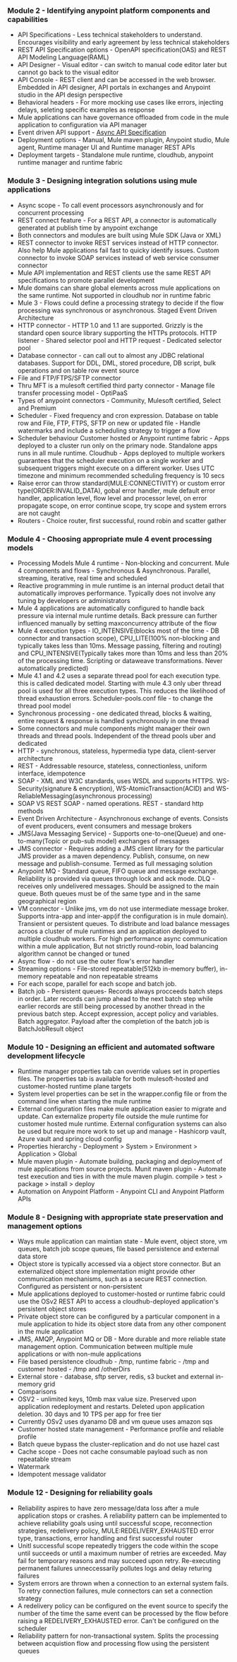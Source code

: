 ### Module 2 - Identifying anypoint platform components and capabilities
 - API Specifications - Less technical stakeholders to understand. Encourages visibility and early agreement by less technical stakeholders
 - REST API Specification options - OpenAPI specification(OAS) and REST API Modeling Language(RAML)
 - API Designer - Visual editor - can switch to manual code editor later but cannot go back to the visual editor
 - API Console - REST client and can be accessed in the web browser. Embedded in API designer, API portals in exchanges and Anypoint studio in the API design perspective
 - Behavioral headers - For more mocking use cases like errors, injecting delays, seleting specific examples as response
 - Mule applications can have governance offloaded from code in the mule application to configuration via API manager
 - Event driven API support - [Async API Specification](https://www.asyncapi.com/)
 - Deployment options - Manual, Mule maven plugin, Anypoint studio, Mule agent, Runtime manager UI and Runtime manager REST APIs
 - Deployment targets - Standalone mule runtime, cloudhub, anypoint runtime manager and runtime fabric
 
 ### Module 3 - Designing integration solutions using mule applications
  - Async scope - To call event processors asynchronously and for concurrent processing
  - REST connect feature - For a REST API, a connector is automatically generated at publish time by anypoint exchange
  - Both connectors and modules are built using Mule SDK (Java or XML)
  - REST connector to invoke REST services instead of HTTP connector. Also help Mule applications fail fast to quicky identify issues. Custom connector to invoke SOAP services instead of web service consumer connector
  - Mule API implementation and REST clients use the same REST API specifications to promote parallel development
  - Mule domains can share global elements across mule applications on the same runtime. Not supported in cloudhub nor in runtime fabric
  - Mule 3 - Flows could define a processing strategy to decide if the flow processing was synchronous or asynchronous. Staged Event Driven Architecture
  - HTTP connector - HTTP 1.0 and 1.1 are supported. Grizzly is the standard open source library supporting the HTTPs protocols. HTTP listener - Shared selector pool and HTTP request - Dedicated selector pool
  - Database connector - can call out to almost any JDBC relational databases. Support for DDL, DML, stored procedure, DB script, bulk operations and on table row event source
  - File and FTP/FTPS/SFTP connector
  - Thru MFT is a mulesoft certified third party connector - Manage file transfer processing model - OptiPaaS
  - Types of anypoint connectors - Community, Mulesoft certified, Select and Premium
  - Scheduler - Fixed frequency and cron expression. Database on table row and File, FTP, FTPS, SFTP on new or updated file - Handle watermarks and include a scheduling strategy to trigger a flow
  - Scheduler behaviour Customer hosted or Anypoint runtime fabric - Apps deployed to a cluster run only on the primary node. Standalone apps runs in all mule runtime. Cloudhub   - Apps deployed to multiple workers guarantees that the scheduler execution on a single worker and subsequent triggers might execute on a different worker. Uses UTC timezone and minimum recommended scheduling frequency is 10 secs
  - Raise error can throw standard(MULE:CONNECTIVITY) or custom error type(ORDER:INVALID_DATA), gobal error handler, mule default error handler, application level, flow level and processor level, on error propagate scope, on error continue scope, try scope and system errors are not caught
  - Routers - Choice router, first successful, round robin and scatter gather

### Module 4 - Choosing appropriate mule 4 event processing models
 - Processing Models Mule 4 runtime - Non-blocking and concurrent. Mule 4 components and flows - Synchronous & Asynchronous. Parallel, streaming, iterative, real time and scheduled
 - Reactive programming in mule runtime is an internal product detail that automatically improves performance. Typically does not involve any tuning by developers or administrators
 - Mule 4 applications are automatically configured to handle back pressure via internal mule runtime details. Back pressure can further influenced manually by setting maxconcurrency attribute of the flow
 - Mule 4 execution types - IO_INTENSIVE(blocks most of the time - DB connector and transaction scope), CPU_LITE(100% non-blocking and typically takes less than 10ms. Message passing, filtering and routing) and CPU_INTENSIVE(Typically takes more than 10ms and less than 20% of the processing time. Scripting or dataweave transformations. Never automatically predicted)
 - Mule 4.1 and 4.2 uses a separate thread pool for each execution type. this is called dedicated model. Starting with mule 4.3 only uber thread pool is used for all three execution types. This reduces the likelihood of thread exhaustion errors. Scheduler-pools.conf file - to change the thread pool model
 - Synchronous processing - one dedicated thread, blocks & waiting, entire request & response is handled synchronously in one thread
 - Some connectors and mule components might manager their own threads and thread pools. Independent of the thread pools uber and dedicated
 - HTTP - synchronous, stateless, hypermedia type data, client-server architecture
 - REST - Addressable resource, stateless, connectionless, uniform interface, idempotence
 - SOAP - XML and W3C standards, uses WSDL and supports HTTPS. WS-Security(signature & encryption), WS-AtomicTransaction(ACID) and WS-ReliableMessaging(asynchronous processing)
 - SOAP VS REST SOAP - named operations. REST - standard http methods
 - Event Driven Architecture - Asynchronous exchange of events. Consists of event producers, event consumers and message brokers
 - JMS(Java Messaging Service) - Supports one-to-one(Queue) and one-to-many(Topic or pub-sub model) exchanges of messages
 - JMS connector - Requires adding a JMS client library for the particular JMS provider as a maven dependency. Publish, consume, on new message and publish-consume. Termed as full messaging solution
 - Anypoint MQ - Standard queue, FIFO queue and message exchange. Reliability is provided via queues through lock and ack mode. DLQ - receives only undelivered messages. Should be assigned to the main queue. Both queues must be of the same type and in the same geographical region
 - VM connector - Unlike jms, vm do not use intermediate message broker. Supports intra-app and inter-app(if the configuration is in mule domain). Transient or persistent queues. To distribute and load balance messages acroos a cluster of mule runtimes and an application deployed to multiple cloudhub workers. For high performance async communication within a mule application, But not strictly round-robin, load balancing algorithm cannot be changed or tuned
 - Async flow - do not use the outer flow's error handler
 - Streaming options - File-stored repeatable(512kb in-memory buffer), in-memory repeatable and non repeatable streams
 - For each scope, parallel for each scope and batch job.
 - Batch job - Persistent queues- Records always procceeds batch steps in order. Later records can jump ahead to the next batch step while earlier records are still being processed by another thread in the previous batch step. Accept expression, accept policy and variables. Batch aggregator. Payload after the completion of the batch job is BatchJobResult object

### Module 10 - Designing an efficient and automated software development lifecycle
 - Runtime manager properties tab can override values set in properties files. The properties tab is available for both mulesoft-hosted and customer-hosted runtime plane targets
 - System level properties can be set in the wrapper.config file or from the command line when starting the mule runtime
 - External configuration files make mule application easier to migrate and update. Can externalize property file outside the mule runtime for customer hosted mule runtime. External configuration systems can also be used but require more work to set up and manage - Hashicorp vault, Azure vault and spring cloud config
 - Properties hierarchy - Deployment > System > Environment > Application > Global
 - Mule maven plugin - Automate building, packaging and deployment of mule applications from source projects. Munit maven plugin - Automate test execution and ties in with the mule maven plugin. compile > test > package > install > deploy
 - Automation on Anypoint Platform - Anypoint CLI and Anypoint Platform APIs

### Module 8 - Designing with appropriate state preservation and management options
 - Ways mule application can maintian state - Mule event, object store, vm queues, batch job scope queues, file based persistence and external data store
 - Object store is typically accessed via a object store connector. But an externalized object store implementation might provide other communication mechanisms, such as a secure REST connection. Configured as persistent or non-persistent
 - Mule applications deployed to customer-hosted or runtime fabric could use the OSv2 REST API to access a cloudhub-deployed application's persistent object stores
 - Private object store can be configured by a particular component in a mule application to hide its object store data from any other component in the mule application
 - JMS, AMQP, Anypoint MQ or DB - More durable and more reliable state management option. Communication between multiple mule applications or with non-mule applications
 -  File based persistence cloudhub - /tmp, runtime fabric - /tmp and customer hosted - /tmp and /otherDirs
 -  External store - database, sftp server, redis, s3 bucket and external in-memory grid
 -  Comparisons
 -  OSV2 - unlimited keys, 10mb max value size. Preserved upon application redeployment and restarts. Deleted upon application deletion. 30 days and 10 TPS per app for free tier
 -  Currently OSv2 uses dyanamo DB and vm queue uses amazon sqs
 -  Customer hosted state management - Performance profile and reliable profile
 -  Batch queue bypass the cluster-replication and do not use hazel cast
 -  Cache scope - Does not cache consumable payload such as non repeatable stream
 -  Watermark
 -  Idempotent message validator

### Module 12 - Designing for reliability goals
 - Reliability aspires to have zero message/data loss after a mule application stops or crashes. A reliability pattern can be implemented to achieve reliability goals using until successful scope, reconnection strategies, redelivery policy, MULE:REDELIVERY_EXHAUSTED error type, transactions, error handling and first successful router
 - Unitl successful scope repeatedly triggers the code within the scope until succeeds or until a maximum number of retries are exceeded. May fail for temporary reasons and may succeed upon retry. Re-executing permanent failures unneccessarily pollutes logs and delay returing failures
 - System errors are thrown when a connection to an external system fails. To retry connection failures, mule connectors can set a connection strategy
 - A redelivery policy can be configured on the event source to specify the number of the time the same event can be processed by the flow before raising a REDELIVERY_EXHAUSTED error. Can't be configured on the scheduler
 - Reliability pattern for non-transactional system. Splits the processing between acquistion flow and processing flow using the persistent queues


